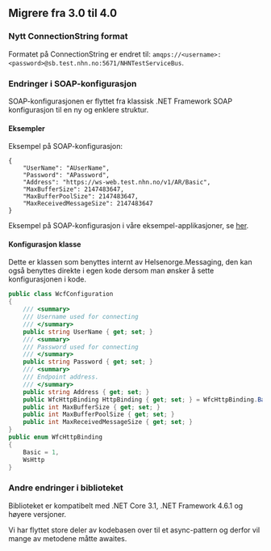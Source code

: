 ## Migrere fra 3.0 til 4.0

### Nytt ConnectionString format
Formatet på ConnectionString er endret til: `amqps://<username>:<password>@sb.test.nhn.no:5671/NHNTestServiceBus`.

### Endringer i SOAP-konfigurasjon
SOAP-konfigurasjonen er flyttet fra klassisk .NET Framework SOAP konfigurasjon til en ny og enklere struktur.

#### Eksempler

Eksempel på SOAP-konfigurasjon:
```
{
    "UserName": "AUserName",
    "Password": "APassword",
    "Address": "https://ws-web.test.nhn.no/v1/AR/Basic",
    "MaxBufferSize": 2147483647,
    "MaxBufferPoolSize": 2147483647,
    "MaxReceivedMessageSize": 2147483647
}
```

Eksempel på SOAP-konfigurasjon i våre eksempel-applikasjoner, se [her](https://github.com/helsenorge/Helsenorge.Messaging/blob/56870226c20d83467df8eb78e1ccd72e165f663a/Examples/Helsenorge.Messaging.Server/appsettings.json#L11).

#### Konfigurasjon klasse
Dette er klassen som benyttes internt av Helsenorge.Messaging, den kan også benyttes direkte i egen kode dersom man ønsker å sette konfigurasjonen i kode.

```csharp
public class WcfConfiguration
{
	/// <summary>
	/// Username used for connecting
	/// </summary>
	public string UserName { get; set; }
	/// <summary>
	/// Password used for connecting
	/// </summary>
	public string Password { get; set; }
	/// <summary>
	/// Endpoint address.
	/// </summary>
	public string Address { get; set; }
	public WfcHttpBinding HttpBinding { get; set; } = WfcHttpBinding.Basic;
	public int MaxBufferSize { get; set; }
	public int MaxBufferPoolSize { get; set; }
	public int MaxReceivedMessageSize { get; set; }
}
public enum WfcHttpBinding
{
	Basic = 1,
	WsHttp
}
```

### Andre endringer i biblioteket
Biblioteket er kompatibelt med .NET Core 3.1, .NET Framework 4.6.1 og høyere versjoner.

Vi har flyttet store deler av kodebasen over til et async-pattern og derfor vil mange av metodene måtte awaites.
